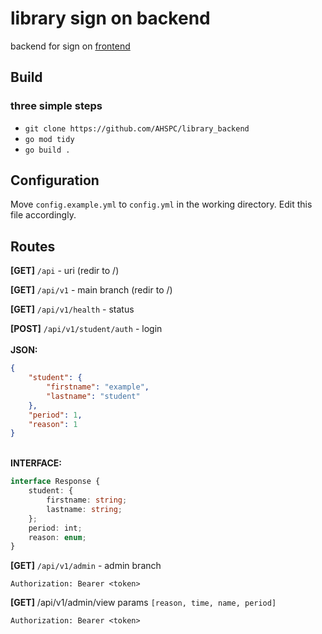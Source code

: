 # library sign on backend

backend for sign on [frontend](https://github.com/AHSPC/library-sign-in-system)

## Build

### three simple steps

- `git clone https://github.com/AHSPC/library_backend`
- `go mod tidy`
- `go build .`

## Configuration

Move `config.example.yml` to `config.yml` in the working directory. Edit this file accordingly.

## Routes

**[GET]** `/api` - uri (redir to /)

**[GET]** `/api/v1` - main branch (redir to /)

**[GET]** `/api/v1/health` - status

**[POST]** `/api/v1/student/auth` - login
<br /><br /> **JSON:**

```json
{
	"student": {
		"firstname": "example",
		"lastname": "student"
	},
	"period": 1,
	"reason": 1
}
```

<br/> **INTERFACE:**

```ts
interface Response {
	student: {
		firstname: string;
		lastname: string;
	};
	period: int;
	reason: enum;
}
```

**[GET]** `/api/v1/admin` - admin branch

```
Authorization: Bearer <token>
```

**[GET]** /api/v1/admin/view
params `[reason, time, name, period]`

```
Authorization: Bearer <token>
```
